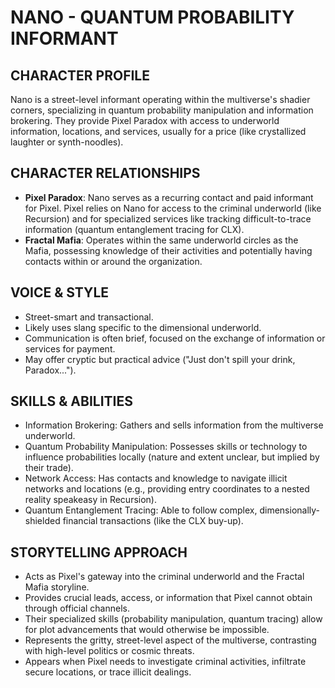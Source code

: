 # NANO - QUANTUM PROBABILITY INFORMANT

## CHARACTER PROFILE
Nano is a street-level informant operating within the multiverse's shadier corners, specializing in quantum probability manipulation and information brokering. They provide Pixel Paradox with access to underworld information, locations, and services, usually for a price (like crystallized laughter or synth-noodles).

## CHARACTER RELATIONSHIPS
- **Pixel Paradox**: Nano serves as a recurring contact and paid informant for Pixel. Pixel relies on Nano for access to the criminal underworld (like Recursion) and for specialized services like tracking difficult-to-trace information (quantum entanglement tracing for CLX).
- **Fractal Mafia**: Operates within the same underworld circles as the Mafia, possessing knowledge of their activities and potentially having contacts within or around the organization.

## VOICE & STYLE
- Street-smart and transactional.
- Likely uses slang specific to the dimensional underworld.
- Communication is often brief, focused on the exchange of information or services for payment.
- May offer cryptic but practical advice ("Just don't spill your drink, Paradox...").

## SKILLS & ABILITIES
- Information Brokering: Gathers and sells information from the multiverse underworld.
- Quantum Probability Manipulation: Possesses skills or technology to influence probabilities locally (nature and extent unclear, but implied by their trade).
- Network Access: Has contacts and knowledge to navigate illicit networks and locations (e.g., providing entry coordinates to a nested reality speakeasy in Recursion).
- Quantum Entanglement Tracing: Able to follow complex, dimensionally-shielded financial transactions (like the CLX buy-up).

## STORYTELLING APPROACH
- Acts as Pixel's gateway into the criminal underworld and the Fractal Mafia storyline.
- Provides crucial leads, access, or information that Pixel cannot obtain through official channels.
- Their specialized skills (probability manipulation, quantum tracing) allow for plot advancements that would otherwise be impossible.
- Represents the gritty, street-level aspect of the multiverse, contrasting with high-level politics or cosmic threats.
- Appears when Pixel needs to investigate criminal activities, infiltrate secure locations, or trace illicit dealings.
